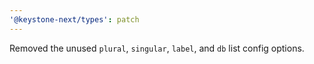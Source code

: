 ```yaml
---
'@keystone-next/types': patch
---
```


Removed the unused `plural`, `singular`, `label`, and `db` list config options.
